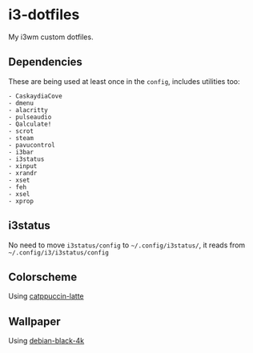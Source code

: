 # i3-dotfiles
My i3wm custom dotfiles.

## Dependencies 
These are being used at least once in the `config`, includes utilities too:
```
- CaskaydiaCove
- dmenu
- alacritty
- pulseaudio
- Qalculate!
- scrot
- steam
- pavucontrol
- i3bar
- i3status
- xinput
- xrandr
- xset
- feh
- xsel
- xprop
```

## i3status
No need to move `i3status/config` to `~/.config/i3status/`, it reads from `~/.config/i3/i3status/config`

## Colorscheme
Using [catppuccin-latte](https://github.com/catppuccin/i3)

## Wallpaper
Using [debian-black-4k](https://github.com/zhichaoh/catppuccin-wallpapers)
